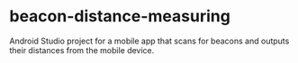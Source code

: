 # beacon-distance-measuring

Android Studio project for a mobile app that scans for beacons and outputs their distances from the mobile device.
